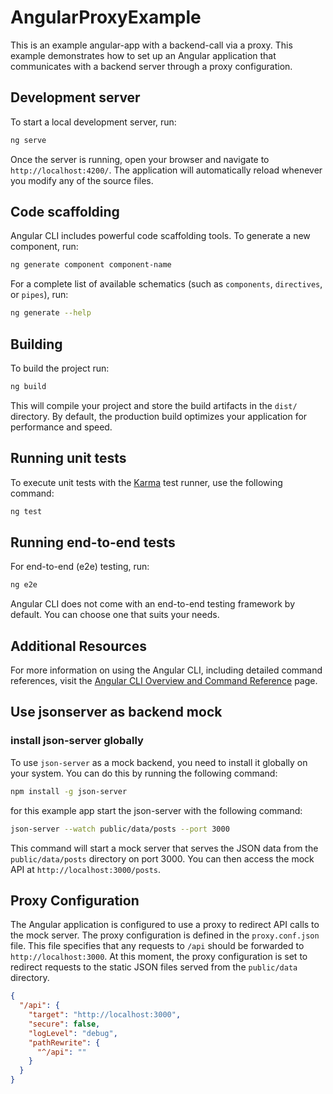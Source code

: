 # AngularProxyExample

This is an example angular-app with a backend-call via a proxy. This example demonstrates how to set up an Angular application that communicates with a backend server through a proxy configuration.

## Development server

To start a local development server, run:

```bash
ng serve
```

Once the server is running, open your browser and navigate to `http://localhost:4200/`. The application will automatically reload whenever you modify any of the source files.

## Code scaffolding

Angular CLI includes powerful code scaffolding tools. To generate a new component, run:

```bash
ng generate component component-name
```

For a complete list of available schematics (such as `components`, `directives`, or `pipes`), run:

```bash
ng generate --help
```

## Building

To build the project run:

```bash
ng build
```

This will compile your project and store the build artifacts in the `dist/` directory. By default, the production build optimizes your application for performance and speed.

## Running unit tests

To execute unit tests with the [Karma](https://karma-runner.github.io) test runner, use the following command:

```bash
ng test
```

## Running end-to-end tests

For end-to-end (e2e) testing, run:

```bash
ng e2e
```

Angular CLI does not come with an end-to-end testing framework by default. You can choose one that suits your needs.

## Additional Resources

For more information on using the Angular CLI, including detailed command references, visit the [Angular CLI Overview and Command Reference](https://angular.dev/tools/cli) page.

## Use jsonserver as backend mock

### install json-server globally
To use `json-server` as a mock backend, you need to install it globally on your system. You can do this by running the following command:
```bash
npm install -g json-server
```

for this example app start the json-server with the following command:
```bash
json-server --watch public/data/posts --port 3000
```
This command will start a mock server that serves the JSON data from the `public/data/posts` directory on port 3000. You can then access the mock API at `http://localhost:3000/posts`.

## Proxy Configuration
The Angular application is configured to use a proxy to redirect API calls to the mock server. The proxy configuration is defined in the ``proxy.conf.json`` file. This file specifies that any requests to `/api` should be forwarded to `http://localhost:3000`. At this moment, the proxy configuration is set to redirect requests to the static JSON files served from the ``public/data`` directory.

```json
{
  "/api": {
    "target": "http://localhost:3000",
    "secure": false,
    "logLevel": "debug",
    "pathRewrite": {
      "^/api": ""
    }
  }
}
```